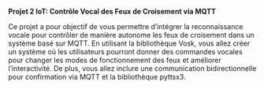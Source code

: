**Projet 2 IoT: Contrôle Vocal des Feux de Croisement via MQTT**

Ce projet a pour objectif de vous permettre d’intégrer la reconnaissance vocale pour
contrôler de manière autonome les feux de croisement dans un système basé sur MQTT. En
utilisant la bibliothèque Vosk, vous allez créer un système où les utilisateurs pourront
donner des commandes vocales pour changer les modes de fonctionnement des feux et
améliorer l’interactivité. De plus, vous allez inclure une communication bidirectionnelle
pour confirmation via MQTT et la bibliothèque pyttsx3.
